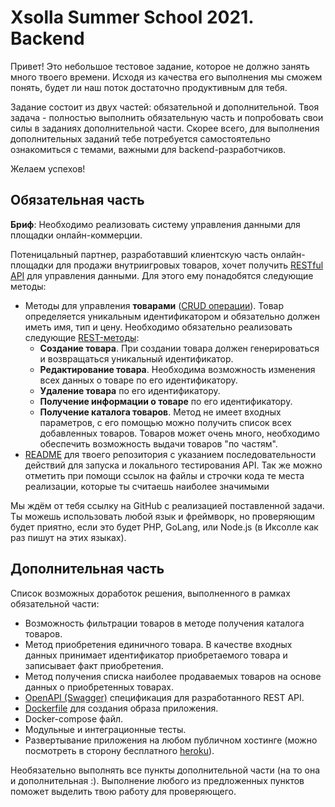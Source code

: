 # Xsolla Summer School 2021. Backend

Привет! Это небольшое тестовое задание, которое не должно занять много твоего времени. 
Исходя из качества его выполнения мы сможем понять, будет ли наш поток достаточно продуктивным для тебя.

Задание состоит из двух частей: обязательной и дополнительной. 
Твоя задача - полностью выполнить обязательную часть и попробовать свои силы в заданиях дополнительной части. Скорее всего, для выполнения дополнительных заданий тебе потребуется самостоятельно ознакомиться с темами, важными для backend-разработчиков.

Желаем успехов!

## Обязательная часть

**Бриф**: Необходимо реализовать систему управления данными для площадки онлайн-коммерции. 

Потеницальный партнер, разработавший клиентскую часть онлайн-площадки для продажи внутриигровых товаров, хочет получить [RESTful API](https://searchapparchitecture.techtarget.com/definition/RESTful-API) для управления данными. Для этого ему понадобятся следующие методы:
- Методы для управления **товарами** ([CRUD операции](https://ru.wikipedia.org/wiki/CRUD)). Товар определяется уникальным идентификатором и обязательно должен иметь имя, тип и цену. Необходимо обязательно реализовать следующие [REST-методы](https://restfulapi.net/http-methods):
  - **Создание товара**. При создании товара должен генерироваться и возвращаться уникальный идентификатор.
  - **Редактирование товара**. Необходима возможность изменения всех данных о товаре по его идентификатору.
  - **Удаление товара** по его идентификатору. 
  - **Получение информации о товаре** по его идентификатору.
  - **Получение каталога товаров**. Метод не имеет входных параметров, с его помощью можно получить список всех добавленных товаров. Товаров может очень много, необходимо обеспечить возможность выдачи товаров "по частям".
- [README](https://techrocks.ru/2019/04/16/good-readme-on-github/) для твоего репозитория с указанием последовательности действий для запуска и локального тестирования API. Так же можно отметить при помощи ссылок на файлы и строчки кода те места реализации, которые ты считаешь наиболее значимыми

Мы ждём от тебя ссылку на GitHub с реализацией поставленной задачи. Ты можешь использовать любой язык и фреймворк, 
но проверяющим будет приятно, если это будет PHP, GoLang, или Node.js (в Иксолле как раз пишут на этих языках).

## Дополнительная часть

Cписок возможных доработок решения, выполненного в рамках обязательной части:

- Возможность фильтрации товаров в методе получения каталога товаров.
- Метод приобретения единичного товара. В качестве входных данных принимает идентификатор приобретаемого товара и записывает факт приобретения.
- Метод получения списка наиболее продаваемых товаров на основе данных о приобретенных товарах.
- [OpenAPI (Swagger)](https://starkovden.github.io/introduction-openapi-and-swagger.html) спецификация для разработанного REST API.
- [Dockerfile](https://www.youtube.com/watch?v=QF4ZF857m44) для создания образа приложения.
- Docker-compose файл.
- Модульные и интеграционные тесты. 
- Развертывание приложения на любом публичном хостинге (можно посмотреть в сторону бесплатного [heroku](https://www.heroku.com/)).

Необязательно выполнять все пункты дополнительной части (на то она и дополнительная :). Выполнение любого из предложенных пунктов поможет выделить твою работу для проверяющего.

